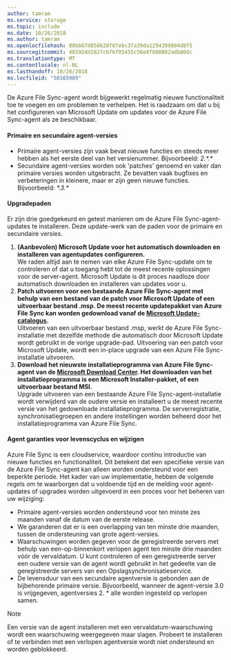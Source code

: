 ```yaml
---
author: tamram
ms.service: storage
ms.topic: include
ms.date: 10/26/2018
ms.author: tamram
ms.openlocfilehash: 80bb07d850628f07ebc37a39da1294399804d8f5
ms.sourcegitcommit: 48592dd2827c6f6f05455c56e8f600882adb80dc
ms.translationtype: MT
ms.contentlocale: nl-NL
ms.lasthandoff: 10/26/2018
ms.locfileid: "50165989"
---
```

De Azure File Sync-agent wordt bijgewerkt regelmatig nieuwe functionaliteit toe te voegen en om problemen te verhelpen. Het is raadzaam om dat u bij het configureren van Microsoft Update om updates voor de Azure File Sync-agent als ze beschikbaar.

#### <a name="major-vs-minor-agent-versions"></a>Primaire en secundaire agent-versies
* Primaire agent-versies zijn vaak bevat nieuwe functies en steeds meer hebben als het eerste deel van het versienummer. Bijvoorbeeld: *2.\*.\**
* Secundaire agent-versies worden ook 'patches' genoemd en vaker dan primaire versies worden uitgebracht. Ze bevatten vaak bugfixes en verbeteringen in kleinere, maar er zijn geen nieuwe functies. Bijvoorbeeld:  *\*.3.\**

#### <a name="upgrade-paths"></a>Upgradepaden
Er zijn drie goedgekeurd en getest manieren om de Azure File Sync-agent-updates te installeren. Deze update-werk van de paden voor de primaire en secundaire versies.
1. **(Aanbevolen) Microsoft Update voor het automatisch downloaden en installeren van agentupdates configureren.**  
    We raden altijd aan te nemen van elke Azure File Sync-update om te controleren of dat u toegang hebt tot de meest recente oplossingen voor de server-agent. Microsoft Update is dit proces naadloze door automatisch downloaden en installeren van updates voor u.
2. **Patch uitvoeren voor een bestaande Azure File Sync-agent met behulp van een bestand van de patch voor Microsoft Update of een uitvoerbaar bestand .msp. De meest recente updatepakket van Azure File Sync kan worden gedownload vanaf de [Microsoft Update-catalogus](https://www.catalog.update.microsoft.com/Search.aspx?q=Azure%20File%20Sync).**  
    Uitvoeren van een uitvoerbaar bestand .msp, werkt de Azure File Sync-installatie met dezelfde methode die automatisch door Microsoft Update wordt gebruikt in de vorige upgrade-pad. Uitvoering van een patch voor Microsoft Update, wordt een in-place upgrade van een Azure File Sync-installatie uitvoeren.
3. **Download het nieuwste installatieprogramma van Azure File Sync-agent van de [Microsoft Download Center](https://go.microsoft.com/fwlink/?linkid=858257). Het downloaden van het installatieprogramma is een Microsoft Installer-pakket, of een uitvoerbaar bestand MSI.**  
    Upgrade uitvoeren van een bestaande Azure File Sync-agent-installatie wordt verwijderd van de oudere versie en installeert u de meest recente versie van het gedownloade installatieprogramma. De serverregistratie, synchronisatiegroepen en andere instellingen worden beheerd door het installatieprogramma van Azure File Sync.

#### <a name="agent-lifecycle-and-change-management-guarantees"></a>Agent garanties voor levenscyclus en wijzigen
Azure File Sync is een cloudservice, waardoor continu introductie van nieuwe functies en functionaliteit. Dit betekent dat een specifieke versie van de Azure File Sync-agent kan alleen worden ondersteund voor een beperkte periode. Het kader van uw implementatie, hebben de volgende regels om te waarborgen dat u voldoende tijd en de melding voor agent-updates of upgrades worden uitgevoerd in een proces voor het beheren van uw wijziging:

- Primaire agent-versies worden ondersteund voor ten minste zes maanden vanaf de datum van de eerste release.
- We garanderen dat er is een overlapping van ten minste drie maanden, tussen de ondersteuning van grote agent-versies. 
- Waarschuwingen worden gegeven voor de geregistreerde servers met behulp van een-op-binnenkort verlopen agent ten minste drie maanden vóór de vervaldatum. U kunt controleren of een geregistreerde server een oudere versie van de agent wordt gebruikt in het gedeelte van de geregistreerde servers van een Opslagsynchronisatieservice.
- De levensduur van een secundaire agentversie is gebonden aan de bijbehorende primaire versie. Bijvoorbeeld, wanneer de agent-versie 3.0 is vrijgegeven, agentversies 2. \* alle worden ingesteld op verlopen samen.

> [!Note]
> Een versie van de agent installeren met een vervaldatum-waarschuwing wordt een waarschuwing weergegeven maar slagen. Probeert te installeren of te verbinden met een verlopen agentversie wordt niet ondersteund en worden geblokkeerd.